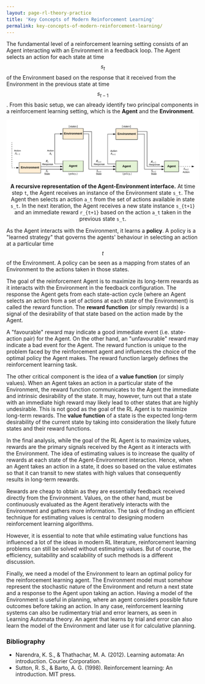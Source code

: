 ```yaml
---
layout: page-rl-theory-practice
title: 'Key Concepts of Modern Reinforcement Learning'
permalink: key-concepts-of-modern-reinforcement-learning/
---
```


The fundamental level of a reinforcement learning setting consists of an Agent interacting with an Environment in a feedback loop. The Agent selects an action for each state at time $$s_t$$ of the Environment based on the response that it received from the Environment in the previous state at time $$s_{t-1}$$. From this basic setup, we can already identify two principal components in a reinforcement learning setting, which is the <span style="font-weight:bolder;">Agent</span> and the <span style="font-weight:bolder;">Environment</span>.

<div class="fig figcenter fighighlight">
     <img src="/assets/rl_theory_practice/rl-expanded-agent-environment-interaction.png"> 
     <div class="figcaption" style="text-align: center;">
        <span style="font-weight:bolder;">A recursive representation of the Agent-Environment interface.</span> At time step <code>t</code>, the Agent receives an instance of the Environment state <code>s_t</code>. The Agent then selects an action <code>a_t</code> from the set of actions available in state <code>s_t</code>. In the next iteration, the Agent receives a new state instance <code>s_{t+1}</code> and an immediate reward <code>r_{t+1}</code> based on the action <code>a_t</code> taken in the previous state <code>s_t</code>.
     </div>
</div>

As the Agent interacts with the Environment, it learns a <span style="font-weight:bolder;">policy</span>. A policy is a "learned strategy" that governs the agents' behaviour in selecting an action at a particular time $$t$$ of the Environment. A policy can be seen as a mapping from states of an Environment to the actions taken in those states.

The goal of the reinforcement Agent is to maximize its long-term rewards as it interacts with the Environment in the feedback configuration. The response the Agent gets from each state-action cycle (where an Agent selects an action from a set of actions at each state of the Environment) is called the reward function. The <span style="font-weight:bolder;">reward function</span> (or simply rewards) is a signal of the desirability of that state based on the action made by the Agent.

A "favourable" reward may indicate a good immediate event (i.e. state-action pair) for the Agent. On the other hand, an "unfavourable" reward may indicate a bad event for the Agent. The reward function is unique to the problem faced by the reinforcement agent and influences the choice of the optimal policy the Agent makes. The reward function largely defines the reinforcement learning task.

The other critical component is the idea of a <span style="font-weight:bolder;">value function</span> (or simply values). When an Agent takes an action in a particular state of the Environment, the reward function communicates to the Agent the immediate and intrinsic desirability of the state. It may, however, turn out that a state with an immediate high reward may likely lead to other states that are highly undesirable. This is not good as the goal of the RL Agent is to maximize long-term rewards. The <span style="font-weight:bolder;">value function</span> of a state is the expected long-term desirability of the current state by taking into consideration the likely future states and their reward functions.

In the final analysis, while the goal of the RL Agent is to maximize values, rewards are the primary signals received by the Agent as it interacts with the Environment. The idea of estimating values is to increase the quality of rewards at each state of the Agent-Environment interaction. Hence, when an Agent takes an action in a state, it does so based on the value estimates so that it can transit to new states with high values that consequently results in long-term rewards.

Rewards are cheap to obtain as they are essentially feedback received directly from the Environment. Values, on the other hand, must be continuously evaluated as the Agent iteratively interacts with the Environment and gathers more information. The task of finding an efficient technique for estimating values is central to designing modern reinforcement learning algorithms.

However, it is essential to note that while estimating value functions has influenced a lot of the ideas in modern RL literature, reinforcement learning problems can still be solved without estimating values. But of course, the efficiency, suitability and scalability of such methods is a different discussion.

Finally, we need a model of the Environment to learn an optimal policy for the reinforcement learning agent. The Environment model must somehow represent the stochastic nature of the Environment and return a next state and a response to the Agent upon taking an action. Having a model of the Environment is useful in planning, where an agent considers possible future outcomes before taking an action. In any case, reinforcement learning systems can also be rudimentary trial and error learners, as seen in Learning Automata theory. An agent that learns by trial and error can also learn the model of the Environment and later use it for calculative planning.


### Bibliography
<ul>
    <li>Narendra, K. S., & Thathachar, M. A. (2012). Learning automata: An introduction. Courier Corporation.</li>
    <li>Sutton, R. S., & Barto, A. G. (1998). Reinforcement learning: An introduction. MIT press.</li>
</ul>
